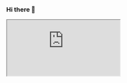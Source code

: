 ### Hi there 👋

<iframe src="https://user-images.githubusercontent.com/82396393/130871490-c3d799b7-3be9-4107-9cff-8e42ea612999.mp4" title="GitHub Banner"></iframe>
